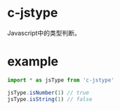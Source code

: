 # c-jstype
Javascript中的类型判断。

# example
```javascript
import * as jsType from 'c-jstype'

jsType.isNumber(1) // true
jsType.isString(1) // false
```
